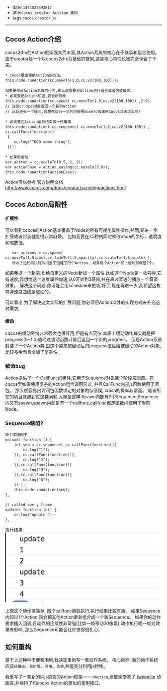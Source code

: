 * date:`1493022893817`
* title:`Cocos creator Acition 重构`
* tags:`cocos` `creator` `js`

----

## Cocos Action介绍

cocos2d-x的Action框架强大而丰富,其Action系统的核心在于继承和组合使用。
由于creator是一个以cocos2d-x为基础的框架,这些核心特性也被完全保留了下来。

    * cocos里面使用Action的方法。
    this.node.runAction(cc.moveTo(1.0,cc.v2(100,100)));

    如果要修改Action本身的行为,那么就需要对Action进行组合或者包装操作。
    * 如果要把Action加速,要重新修改
    this.node.runAction(cc.speed( cc.moveTo(1.0,cc.v2(100,100)) ,2.0);
    // 注意cc.speed会返回一个新的Action
    // 此处还有一个疑问,我想在运行一半的时候把moveTo加速用Cocos又该怎么写?

    * 如果要在Action运行结束做一件事情
    this.node.runAction( cc.sequence( cc.moveTo(1.0,cc.v2(100,100)) , cc.callFunc(function()
     {
        cc.log("TODO some thing");
     }));

    * 如果用缓动
    var aciton = cc.scaleTo(0.5, 2, 2);
    var actionEase = action.easing(cc.easeIn(3.0));
    this.node.runAction(actionEase);
    
Action可以参考 官方说明文档
 http://www.cocos.com/docs/creator/scripting/actions.html

##  Cocos Action局限性

#### 扩展性
可以看到cocos的Action基本覆盖了Node的所有可视化属性操作,然而,要进一步扩展或者封装就显得非常麻烦。
比如我要在1.5秒内同时修改node的坐标、透明度和缩放值。

       var actions = cc.spawn( cc.moveTo(1.5,pos),cc.fadeTo(1.5,opacity),cc.scaleTo(1.5,scale) );
       所以上述代码执行后相当于创建了四个Action, 如果每个Action加上缓动那就是7个。

如果我提一个新需求,给自定义的Node新加一个属性,比如这个Node是一枚导弹,它有速度,我想给这个速度属性加速,从0开始到3马赫,并在超过音速时播放一个音罩效果。
解决这个问题,你可能会用schedule来更新,好了,现在再进一步,我希望这枚导弹速度曲线是缓动的....

可以看出,为了解决这类实际的扩展问题,你必须用Action以外的实现方式来补充这种需求,

#### 缓动
cocos的缓动系统非常强大也很好用,但是有点冗杂,本质上缓动动作其实就是把progress(0~1.0)值经过缓动函数计算后返回一个新的progress。
但是Action系统封装了一个Action类,由这个类来把缓动后的progress值赋给被缓动的Action对象,比较多余而且增加了复杂性。

### 致命bug

Action提供了一个CallFunc的组件,它用于Sequence对象某个阶段来回调。在cocos里如果使用复杂的Action组合调用形式, 并且CallFunc内部js函数使用了闭包。
那么很容易出现闭包函数绑定的对象内存错误, crash的概率非常高。
 笔者所在的项目就遇到过这类问题,大概是这样:Spawn内部有2个Sequence,Sequence内又有spawn,spawn内部是有一个callfunc,callfunc绑定函数内使用了当前Node。 

### Sequence缺陷?

    举个实际例子
    onLoad: function () {
        let seq = cc.sequence( cc.callFunc(function(){
            cc.log("1");
        }), cc.callFunc(function(){
            cc.log("2");
        }),cc.callFunc(function(){
            cc.log("3");
        }),cc.callFunc(function(){
            cc.log("4");
        }) );
        this.node.runAction(seq);
    },

    // called every frame
    update: function (dt) {
        cc.log("update ");
    },

执行结果    
![logo](assets/img/a1.png)

上面这个动作很简单, 四个callfunc串联执行,执行结果比较有趣。
如果Sequence内超过1个Action,则会把其他Action重新组合成一个新Sequence。
如果你的动作要求插入回调,且动作的连续性非常强(比如一帧移动30像素),动作执行晚一帧对效果有影响, 那么Sequence可能会让你觉得很扎心。

## 如何重构

基于上述种种不便和困境,我决定重新写一套动作系统。
核心目标: 新的动作系统应该`轻量级`、`易扩展`、`易用`、`高效`,并能充分利用js特性。

我重写了一套新的纯js语言的Action框架—— `HAction`,该框架借鉴了 [tweenlite](http://greensock.com/tweenlite) 动画库,并保持了和cocos Action的类似的使用接口。





    
